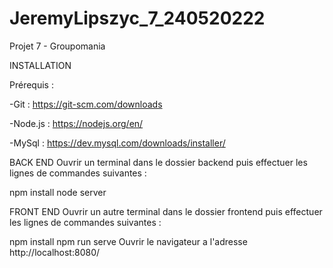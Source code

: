 # JeremyLipszyc_7_240520222
Projet 7 - Groupomania

INSTALLATION

Prérequis :

-Git : https://git-scm.com/downloads

-Node.js : https://nodejs.org/en/

-MySql : https://dev.mysql.com/downloads/installer/

BACK END
Ouvrir un terminal dans le dossier backend puis effectuer les lignes de commandes suivantes :

npm install
node server

FRONT END
Ouvrir un autre terminal dans le dossier frontend puis effectuer les lignes de commandes suivantes :

npm install
npm run serve
Ouvrir le navigateur a l'adresse http://localhost:8080/

